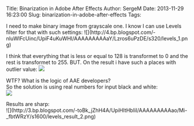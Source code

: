 Title: Binarization in Adobe After Effects 
Author: SergeM
Date: 2013-11-29 16:23:00
Slug: binarization-in-adobe-after-effects
Tags: 

<div dir="ltr" style="text-align: left;" trbidi="on">I need to make binary image from grayscale one. I know I can use Levels filter for that with such settings:
![](http://4.bp.blogspot.com/-nluWlFcUinc/UpiF4uKuWHI/AAAAAAAAAaY/Lzros6uPzDE/s320/levels_1.png)


I think that everything that is less or equal to 128 is transformet to 0 and the rest is transformet to 255. BUT. On the result i have such a places with outlier value:
![](http://3.bp.blogspot.com/-JMnOtNJ1WRs/UpiGeFJB-bI/AAAAAAAAAag/FNWwgyvt0ys/s320/levels_result_1.png)</div><div class="separator" style="clear: both; text-align: left;">WTF? What is the logic of AAE developers?&nbsp;</div><div class="separator" style="clear: both; text-align: left;">So the solution is using real numbers for input black and white:</div><div class="separator" style="clear: both; text-align: left;">![](http://2.bp.blogspot.com/-eRKqVUH7ei4/UpiHIrfKa_I/AAAAAAAAAas/aDnntGrvHEg/s320/levels_2.png)<div class="separator" style="clear: both; text-align: center;">
</div><div class="separator" style="clear: both; text-align: left;">Results are sharp:</div>
![](http://3.bp.blogspot.com/-toBk_jZhH4A/UpiHItHbIiI/AAAAAAAAAao/Mi-_fbtWRzY/s1600/levels_result_2.png)<div class="separator" style="clear: both; text-align: left;">
</div><div class="separator" style="clear: both; text-align: left;">
</div>
</div>